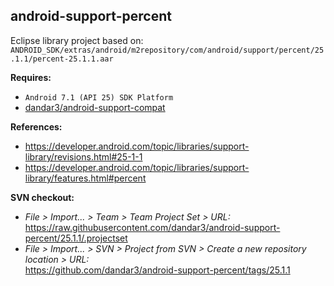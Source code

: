 ## android-support-percent

Eclipse library project based on:<br/>
`ANDROID_SDK/extras/android/m2repository/com/android/support/percent/25.1.1/percent-25.1.1.aar`

**Requires:**
- `Android 7.1 (API 25) SDK Platform`
- [dandar3/android-support-compat](https://github.com/dandar3/android-support-compat/tree/25.1.1)

**References:**
- https://developer.android.com/topic/libraries/support-library/revisions.html#25-1-1
- https://developer.android.com/topic/libraries/support-library/features.html#percent

**SVN checkout:**
- _File > Import... > Team > Team Project Set > URL:_<br/>
  https://raw.githubusercontent.com/dandar3/android-support-percent/25.1.1/.projectset
- _File > Import... > SVN > Project from SVN > Create a new repository location > URL:_<br/>
  https://github.com/dandar3/android-support-percent/tags/25.1.1

